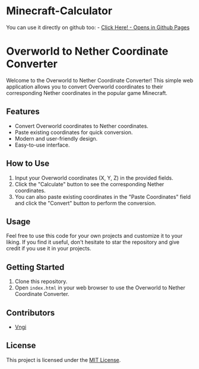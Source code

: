 # Minecraft-Calculator

You can use it directly on github too: - [Click Here! - Opens in Github Pages](https://vngi.github.io/Minecraft-Calculator/)

# Overworld to Nether Coordinate Converter

Welcome to the Overworld to Nether Coordinate Converter! This simple web application allows you to convert Overworld coordinates to their corresponding Nether coordinates in the popular game Minecraft.

## Features

- Convert Overworld coordinates to Nether coordinates.
- Paste existing coordinates for quick conversion.
- Modern and user-friendly design.
- Easy-to-use interface.

## How to Use

1. Input your Overworld coordinates (X, Y, Z) in the provided fields.
2. Click the "Calculate" button to see the corresponding Nether coordinates.
3. You can also paste existing coordinates in the "Paste Coordinates" field and click the "Convert" button to perform the conversion.

## Usage

Feel free to use this code for your own projects and customize it to your liking. If you find it useful, don't hesitate to star the repository and give credit if you use it in your projects.

## Getting Started

1. Clone this repository.
2. Open `index.html` in your web browser to use the Overworld to Nether Coordinate Converter.

## Contributors

- [Vngi](https://github.com/Vngi)

## License

This project is licensed under the [MIT License](LICENSE).
